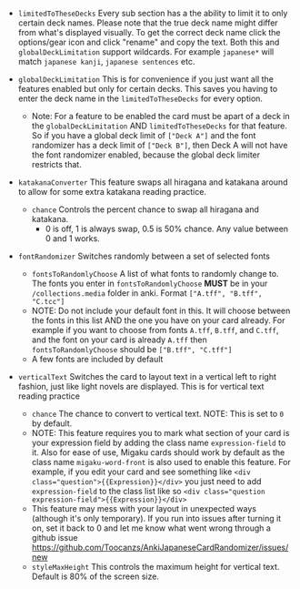 
* `limitedToTheseDecks` Every sub section has a the ability to limit it to only certain deck names. Please note that the true deck name might differ from what's displayed visually. To get the correct deck name click the options/gear icon and click "rename" and copy the text. Both this and `globalDeckLimitation` support wildcards. For example `japanese*` will match `japanese kanji`,  `japanese sentences` etc.
* `globalDeckLimitation` This is for convenience if you just want all the features enabled but only for certain decks. This saves you having to enter the deck name in the `limitedToTheseDecks` for every option. 
    * Note: For a feature to be enabled the card must be apart of a deck in the `globalDeckLimitation` AND `limitedToTheseDecks` for that feature.  So if you have a global deck limit of `["Deck A"]` and the font randomizer has a deck limit of `["Deck B"]`, then Deck A will not have the font randomizer enabled, because the global deck limiter restricts that.

* `katakanaConverter`  This feature swaps all hiragana and katakana around to allow for some extra katakana reading practice.
    *  `chance` Controls the percent chance to swap all hiragana and katakana. 
        * 0 is off, 1 is always swap, 0.5 is 50% chance. Any value between 0 and 1 works.
* `fontRandomizer` Switches randomly between a set of selected fonts
     * `fontsToRandomlyChoose` A list of what fonts to randomly change to. The fonts you enter in `fontsToRandomlyChoose`  **MUST** be in your `/collections.media` folder in anki. Format `["A.tff", "B.tff", "C.tcc"]`
     * NOTE: Do not include your default font in this. It will choose between the fonts in this list AND the one you have on your card already. For example if you want to choose from fonts `A.tff`, `B.tff`, and `C.tff`, and the font on your card is already `A.tff` then `fontsToRandomlyChoose` should be `["B.tff", "C.tff"]`
    * A few fonts are included by default
 
 * `verticalText` Switches the card to layout text in a vertical left to right fashion, just like light novels are displayed. This is for vertical text reading practice
    * `chance` The chance to convert to vertical text. NOTE: This is set to `0` by default.
    * NOTE: This feature requires you to mark what section of your card is your expression field by adding the class name `expression-field` to it. Also for ease of use, Migaku cards should work by default as the class name `migaku-word-front` is also used to enable this feature. For example, if you edit your card and see something like `<div class="question">{{Expression}}</div>` you just need to add `expression-field` to the class list like so `<div class="question expression-field">{{Expression}}</div>`
    * This feature may mess with your layout in unexpected ways (although it's only temporary). If you run into issues after turning it on, set it back to 0 and let me know what went wrong through a github issue https://github.com/Toocanzs/AnkiJapaneseCardRandomizer/issues/new
    * `styleMaxHeight` This controls the maximum height for vertical text. Default is 80% of the screen size.



